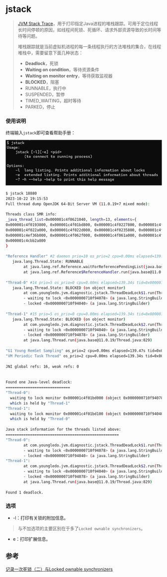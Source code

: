 # jstack
> [JVM Stack Trace](https://docs.oracle.com/en/java/javase/11/tools/jstack.html#GUID-721096FC-237B-473C-A461-DBBBB79E4F6A)，用于打印指定Java进程的堆栈跟踪。可用于定位线程长时间停顿的原因，如线程间死锁、死循环、请求外部资源导致的长时间等待等问题。
>
> 堆栈跟踪就是当前虚拟机进程的每一条线程执行的方法堆栈的集合，在线程堆栈中，需要留意下面几种状态：
> - **Deadlock**，死锁
> - **Waiting on condition**，等待资源条件
> - **Waiting on monitor entry**，等待获取监视器
> - **BLOCKED**，阻塞
> - RUNNABLE，执行中
> - SUSPENDED，暂停
> - TIMED_WAITING，超时等待
> - PARKED，停止

### 使用说明

终端输入`jstack`即可查看帮助手册：

![jstack.png](assets/jstack/jstack.png)

```bash
$ jstack 18880
2023-10-22 19:15:53
Full thread dump OpenJDK 64-Bit Server VM (11.0.19+7 mixed mode):

Threads class SMR info:
_java_thread_list=0x000001c4f0621040, length=13, elements={
0x000001c4f0193800, 0x000001c4f01bd800, 0x000001c4f0227800, 0x000001c4f0229000,
0x000001c4f022a000, 0x000001c4f022d000, 0x000001c4f0235800, 0x000001c4f023f000,
0x000001c4ef36b000, 0x000001c4f062f000, 0x000001c4f061a000, 0x000001c4f061c000,
0x000001c4cbb2a800
}

"Reference Handler" #2 daemon prio=10 os_prio=2 cpu=0.00ms elapsed=139.46s tid=0x000001c4f0193800 nid=0x5b78 waiting on condition  [0x00000069847ff000]
   java.lang.Thread.State: RUNNABLE
        at java.lang.ref.Reference.waitForReferencePendingList(java.base@11.0.19/Native Method)        at java.lang.ref.Reference.processPendingReferences(java.base@11.0.19/Reference.java:241)
        at java.lang.ref.Reference$ReferenceHandler.run(java.base@11.0.19/Reference.java:213)

"Thread-0" #14 prio=5 os_prio=0 cpu=0.00ms elapsed=139.34s tid=0x000001c4f061a000 nid=0x47c8 waiting for monitor entry  [0x00000069853ff000]
   java.lang.Thread.State: BLOCKED (on object monitor)
        at com.youngledo.jvm.diagnostic.jstack.ThreadDeadLock$1.run(ThreadDeadLock.java:35)
        - waiting to lock <0x0000000710f94078> (a java.lang.StringBuilder)
        - locked <0x0000000710f94040> (a java.lang.StringBuilder)

"Thread-1" #15 prio=5 os_prio=0 cpu=0.00ms elapsed=139.34s tid=0x000001c4f061c000 nid=0x2790 waiting for monitor entry  [0x00000069854ff000]
   java.lang.Thread.State: BLOCKED (on object monitor)
        at com.youngledo.jvm.diagnostic.jstack.ThreadDeadLock$2.run(ThreadDeadLock.java:63)
        - waiting to lock <0x0000000710f94040> (a java.lang.StringBuilder)
        - locked <0x0000000710f94078> (a java.lang.StringBuilder)
        at java.lang.Thread.run(java.base@11.0.19/Thread.java:829)

"G1 Young RemSet Sampling" os_prio=2 cpu=0.00ms elapsed=139.47s tid=0x000001c4ef29b800 nid=0x4e30 runnable
"VM Periodic Task Thread" os_prio=2 cpu=0.00ms elapsed=139.34s tid=0x000001c4f0630000 nid=0xe54 waiting on condition

JNI global refs: 16, weak refs: 0


Found one Java-level deadlock:
=============================
"Thread-0":
  waiting to lock monitor 0x000001c4f01bd000 (object 0x0000000710f94078, a java.lang.StringBuilder),
  which is held by "Thread-1"
"Thread-1":
  waiting to lock monitor 0x000001c4f01bd100 (object 0x0000000710f94040, a java.lang.StringBuilder),
  which is held by "Thread-0"

Java stack information for the threads listed above:
===================================================
"Thread-0":
        at com.youngledo.jvm.diagnostic.jstack.ThreadDeadLock$1.run(ThreadDeadLock.java:35)
        - waiting to lock <0x0000000710f94078> (a java.lang.StringBuilder)
        - locked <0x0000000710f94040> (a java.lang.StringBuilder)
"Thread-1":
        at com.youngledo.jvm.diagnostic.jstack.ThreadDeadLock$2.run(ThreadDeadLock.java:63)
        - waiting to lock <0x0000000710f94040> (a java.lang.StringBuilder)
        - locked <0x0000000710f94078> (a java.lang.StringBuilder)
        at java.lang.Thread.run(java.base@11.0.19/Thread.java:829)

Found 1 deadlock.
```

### 选项
- -l：打印有关锁的附加信息。
> 与不加选项的主要区别在于多了`Locked ownable synchronizers`。

- e：打印扩展信息。

## 参考
[记录一次死锁（二）与Locked ownable synchronizers](https://blog.csdn.net/tanhongwei1994/article/details/100144748)